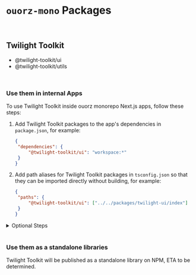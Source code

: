 # `ouorz-mono` Packages

<br/>

## Twilight Toolkit

- @twilight-toolkit/ui
- @twilight-toolkit/utils

<br/>

### Use them in internal Apps

To use Twilight Toolkit inside ouorz monorepo Next.js apps, follow these steps:

1. Add Twilight Toolkit packages to the app's dependencies in `package.json`, for example:

   ```json
   {
   	"dependencies": {
   		"@twilight-toolkit/ui": "workspace:*"
   	}
   }
   ```

2. Add path aliases for Twilight Toolkit packages in `tsconfig.json` so that they can be imported directly without building, for example:
   ```json
   {
   	"paths": {
   		"@twilight-toolkit/ui": ["../../packages/twilight-ui/index"]
   	}
   }
   ```

<details>
    <summary>Optional Steps</summary>

<br/>

The following steps are now optional as Next.js introduced [built-in support](https://beta.nextjs.org/docs/api-reference/next.config.js#transpilepackages) for external module transpilation:

- Transpile Twilight Toolkit packages using `next-transpile-modules` library, add the following to `next.config.js` for example:

  ```javascript
  const withTM = require("next-transpile-modules")(["@twilight-toolkit/ui"]);
  module.exports = withTM({});
  ```

- Twilight Toolkit UI relies on Tailwind CSS for component styling, add the path to the components to the `content` of Tailwind CSS configuration:

  ```javascript
  module.exports = {
      content: ["../../packages/twilight-ui/**/*.tsx"],
  };
  ```

</details>

<br/>

### Use them as a standalone libraries

Twilight Toolkit will be published as a standalone library on NPM, ETA to be determined.
